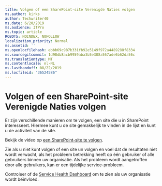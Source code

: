 ```yaml
---
title: Volgen of een SharePoint-site Verenigde Naties volgen
ms.author: kirks
author: Techwriter40
ms.date: 6/20/2019
ms.audience: ITPro
ms.topic: article
ROBOTS: NOINDEX, NOFOLLOW
localization_priority: Normal
ms.assetid: ''
ms.openlocfilehash: ebbb69c987b331fb92e5149f972a4489288f8334
ms.sourcegitcommit: 1d98db8acb9959aba3b5e308a567ade6b62da56c
ms.translationtype: MT
ms.contentlocale: nl-NL
ms.lasthandoff: 08/22/2019
ms.locfileid: "36524586"
---
```

# <a name="follow-or-un-follow-a-sharepoint-site"></a>Volgen of een SharePoint-site Verenigde Naties volgen

Er zijn verschillende manieren om te volgen, een site die u in SharePoint interesseert. Hiermee kunt u de site gemakkelijk te vinden in de lijst en kunt u de activiteit van de site. 

Bekijk de video op [een SharePoint-site te volgen](https://support.office.com/article/Video-Follow-a-SharePoint-site-33DB6FA5-9528-45D7-BCC7-F9C1FAAACAE0). 

Zie als u niet kunt volgen of een site un volgen en voel dat de resultaten niet wordt verwacht, als het probleem betrekking heeft op één gebruiker of alle gebruikers binnen uw organisatie. Als het probleem wordt aangetroffen door alle gebruikers, kan er een tijdelijke service-probleem. 

Controleer of de [Service Health Dashboard](https://admin.microsoft.com/AdminPortal/Home#/servicehealth) om te zien als uw organisatie wordt beïnvloed.
